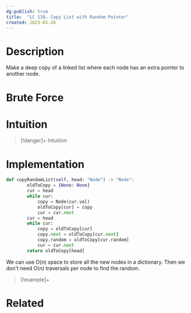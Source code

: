 ```yaml
---
dg-publish: true
title:  "LC 138. Copy List with Random Pointer"
created: 2023-01-26
---
```



# Description
Make a deep copy of a linked list where each node has an extra pointer to another node.
# Brute Force
# Intuition

>[!danger]+ Intuition

# Implementation
```python
def copyRandomList(self, head: "Node") -> "Node":
        oldToCopy = {None: None}
        cur = head
        while cur:
            copy = Node(cur.val)
            oldToCopy[cur] = copy
            cur = cur.next
        cur = head
        while cur:
            copy = oldToCopy[cur]
            copy.next = oldToCopy[cur.next]
            copy.random = oldToCopy[cur.random]
            cur = cur.next
        return oldToCopy[head]
```

We can use O(n) space to store all the new nodes in a dictionary. Then we don't need O(n) traversals per node to find the random.

>[!example]+ 


# Related
